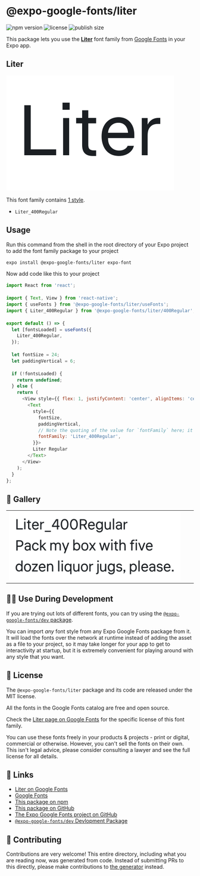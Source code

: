 # @expo-google-fonts/liter

![npm version](https://flat.badgen.net/npm/v/@expo-google-fonts/liter)
![license](https://flat.badgen.net/github/license/expo/google-fonts)
![publish size](https://flat.badgen.net/packagephobia/install/@expo-google-fonts/liter)

This package lets you use the [**Liter**](https://fonts.google.com/specimen/Liter) font family from [Google Fonts](https://fonts.google.com/) in your Expo app.

## Liter

![Liter](./font-family.png)

This font family contains [1 style](#-gallery).

- `Liter_400Regular`

## Usage

Run this command from the shell in the root directory of your Expo project to add the font family package to your project
```sh
expo install @expo-google-fonts/liter expo-font
```

Now add code like this to your project
```js
import React from 'react';

import { Text, View } from 'react-native';
import { useFonts } from '@expo-google-fonts/liter/useFonts';
import { Liter_400Regular } from '@expo-google-fonts/liter/400Regular';

export default () => {
  let [fontsLoaded] = useFonts({
    Liter_400Regular,
  });

  let fontSize = 24;
  let paddingVertical = 6;

  if (!fontsLoaded) {
    return undefined;
  } else {
    return (
      <View style={{ flex: 1, justifyContent: 'center', alignItems: 'center' }}>
        <Text
          style={{
            fontSize,
            paddingVertical,
            // Note the quoting of the value for `fontFamily` here; it expects a string!
            fontFamily: 'Liter_400Regular',
          }}>
          Liter Regular
        </Text>
      </View>
    );
  }
};

```

## 🔡 Gallery


||||
|-|-|-|
|![Liter_400Regular](.//400Regular/Liter_400Regular.ttf.png)||||


## 👩‍💻 Use During Development

If you are trying out lots of different fonts, you can try using the [`@expo-google-fonts/dev` package](https://github.com/expo/google-fonts/tree/master/font-packages/dev#readme).

You can import *any* font style from any Expo Google Fonts package from it. It will load the fonts
over the network at runtime instead of adding the asset as a file to your project, so it may take longer
for your app to get to interactivity at startup, but it is extremely convenient
for playing around with any style that you want.

## 📖 License

The `@expo-google-fonts/liter` package and its code are released under the MIT license.

All the fonts in the Google Fonts catalog are free and open source.

Check the [Liter page on Google Fonts](https://fonts.google.com/specimen/Liter) for the specific license of this font family.

You can use these fonts freely in your products & projects - print or digital, commercial or otherwise. However, you can't sell the fonts on their own. This isn't legal advice, please consider consulting a lawyer and see the full license for all details.

## 🔗 Links

- [Liter on Google Fonts](https://fonts.google.com/specimen/Liter)
- [Google Fonts](https://fonts.google.com/)
- [This package on npm](https://www.npmjs.com/package/@expo-google-fonts/liter)
- [This package on GitHub](https://github.com/expo/google-fonts/tree/master/font-packages/liter)
- [The Expo Google Fonts project on GitHub](https://github.com/expo/google-fonts)
- [`@expo-google-fonts/dev` Devlopment Package](https://github.com/expo/google-fonts/tree/master/font-packages/dev)

## 🤝 Contributing

Contributions are very welcome! This entire directory, including what you are reading now, was generated from code. Instead of submitting PRs to this directly, please make contributions to [the generator](https://github.com/expo/google-fonts/tree/master/packages/generator) instead.
